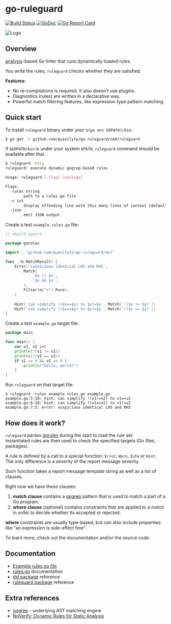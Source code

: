 # go-ruleguard

[![Build Status](https://travis-ci.com/quasilyte/go-ruleguard.svg?branch=master)](https://travis-ci.com/quasilyte/go-ruleguard)
[![GoDoc](https://godoc.org/github.com/quasilyte/go-ruleguard/dsl?status.svg)](https://godoc.org/github.com/quasilyte/go-ruleguard)
[![Go Report Card](https://goreportcard.com/badge/github.com/quasilyte/go-ruleguard)](https://goreportcard.com/report/github.com/quasilyte/go-ruleguard)

![Logo](docs/logo_small.png)

## Overview

[analysis](https://godoc.org/golang.org/x/tools/go/analysis)-based Go linter that runs dynamically loaded rules.

You write the rules, `ruleguard` checks whether they are satisfied.

**Features:**

* No re-compilations is required. It also doesn't use plugins.
* Diagnostics (rules) are written in a declarative way.
* Powerful match filtering features, like expression type pattern matching.

## Quick start

To install `ruleguard` binary under your `$(go env GOPATH)/bin`:

```bash
$ go get -v github.com/quasilyte/go-ruleguard/cmd/ruleguard
```

If `$GOPATH/bin` is under your system `$PATH`, `ruleguard` command should be available after that.<br>

```bash
$ ruleguard -help
ruleguard: execute dynamic gogrep-based rules

Usage: ruleguard [-flag] [package]

Flags:
  -rules string
    	path to a rules.go file
  -c int
    	display offending line with this many lines of context (default -1)
  -json
    	emit JSON output
```

Create a test `example.rules.go` file:

```go
// +build ignore

package gorules

import . "github.com/quasilyte/go-ruleguard/dsl"

func _(m MatchResult) {
	Error(`suspicious identical LHS and RHS`,
		Match(
			`$x || $x`,
			`$x && $x`,
		),
		Filter(m["x"].Pure),
	)
	
	Hint(`can simplify !($x==$y) to $x!=$y`, Match(`!($x != $y)`))
	Hint(`can simplify !($x==$y) to $x!=$y`, Match(`!($x == $y)`))
}
```

Create a test `example.go` target file:

```go
package main

func main() {
	var v1, v2 int
	println(!(v1 != v2))
	println(!(v1 == v2))
	if v1 == 0 && v1 == 0 {
		println("hello, world!")
	}
}
```

Run `ruleguard` on that target file:

```
$ ruleguard -rules example.rules.go example.go
example.go:5:10: hint: can simplify !(v1!=v2) to v1==v2
example.go:6:10: hint: can simplify !(v1==v2) to v1!=v2
example.go:7:5: error: suspicious identical LHS and RHS
```

## How does it work?

`ruleguard` parses [gorules](docs/gorules.md) during the start to load the rule set.  
Instantiated rules are then used to check the specified targets (Go files, packages).

A rule is defined by a call to a special function: `Error`, `Warn`, `Info` or `Hint`. The only difference is a severity of the report message severity.

Such function takes a report message template string as well as a list of clauses.

Right now we have these clauses:
1. **match clause** contains a [gogrep](https://github.com/mvdan/gogrep) pattern that is used to match a part of a Go program.
2. **where clause** (optional) contains constraints that are applied to a match in order to decide whether its accepted or rejected.

**where** constraints are usually type-based, but can also include properties like "an expression is side-effect free".

To learn more, check out the documentation and/or the source code.

## Documentation

* [Example rules.go file](analyzer/testdata/src/gocritic/gocritic.rules.go)
* [rules.go](docs/gorules.md) documentation
* [dsl package](https://godoc.org/github.com/quasilyte/go-ruleguard/dsl) reference
* [ruleguard package](https://godoc.org/github.com/quasilyte/go-ruleguard/ruleguard) reference

## Extra references

* [gogrep](https://github.com/mvdan/gogrep) - underlying AST matching engine
* [NoVerify: Dynamic Rules for Static Analysis](https://medium.com/@vktech/noverify-dynamic-rules-for-static-analysis-8f42859e9253)
